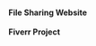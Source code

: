 <h4> <a href="https://www.quicccs.com"></a> </h4>

<h4>File Sharing Website</h4>

<strong>Fiverr Project</strong>
